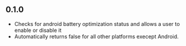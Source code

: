 ## 0.1.0

* Checks for android battery optimization status and allows a user to enable or disable it
* Automatically returns false for all other platforms execept Android.
